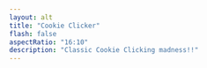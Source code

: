 ```yaml
---
layout: alt
title: "Cookie Clicker"
flash: false
aspectRatio: "16:10"
description: "Classic Cookie Clicking madness!!"
---
```

